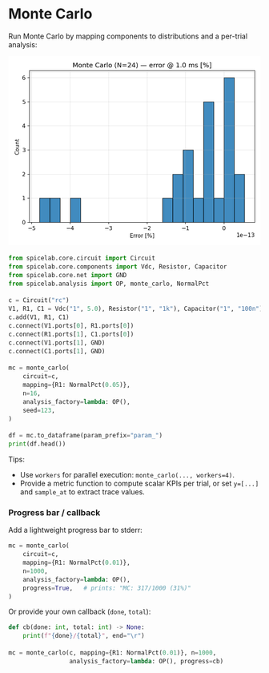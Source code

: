 # Monte Carlo

Run Monte Carlo by mapping components to distributions and a per-trial analysis:

![Monte Carlo histogram](assets/examples/mc_hist.png)

```python
from spicelab.core.circuit import Circuit
from spicelab.core.components import Vdc, Resistor, Capacitor
from spicelab.core.net import GND
from spicelab.analysis import OP, monte_carlo, NormalPct

c = Circuit("rc")
V1, R1, C1 = Vdc("1", 5.0), Resistor("1", "1k"), Capacitor("1", "100n")
c.add(V1, R1, C1)
c.connect(V1.ports[0], R1.ports[0])
c.connect(R1.ports[1], C1.ports[0])
c.connect(V1.ports[1], GND)
c.connect(C1.ports[1], GND)

mc = monte_carlo(
    circuit=c,
    mapping={R1: NormalPct(0.05)},
    n=16,
    analysis_factory=lambda: OP(),
    seed=123,
)

df = mc.to_dataframe(param_prefix="param_")
print(df.head())
```

Tips:
- Use `workers` for parallel execution: `monte_carlo(..., workers=4)`.
- Provide a metric function to compute scalar KPIs per trial, or set `y=[...]` and `sample_at` to extract trace values.

### Progress bar / callback

Add a lightweight progress bar to stderr:

```python
mc = monte_carlo(
    circuit=c,
    mapping={R1: NormalPct(0.01)},
    n=1000,
    analysis_factory=lambda: OP(),
    progress=True,   # prints: "MC: 317/1000 (31%)"
)
```

Or provide your own callback (`done`, `total`):

```python
def cb(done: int, total: int) -> None:
    print(f"{done}/{total}", end="\r")

mc = monte_carlo(c, mapping={R1: NormalPct(0.01)}, n=1000,
                 analysis_factory=lambda: OP(), progress=cb)
```
